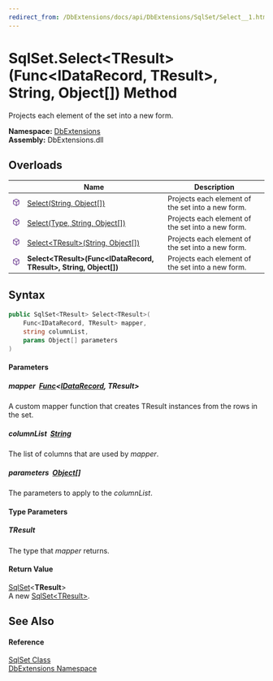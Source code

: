 ```yaml
---
redirect_from: /DbExtensions/docs/api/DbExtensions/SqlSet/Select__1.html
---
```


SqlSet.Select&lt;TResult>(Func&lt;IDataRecord, TResult>, String, Object[]) Method
=================================================================================
Projects each element of the set into a new form.
  
**Namespace:** [DbExtensions][1]  
**Assembly:** DbExtensions.dll

Overloads
---------

|                  | Name                                                                    | Description                                       |
| ---------------- | ----------------------------------------------------------------------- | ------------------------------------------------- |
| ![Public method] | [Select(String, Object[])][2]                                           | Projects each element of the set into a new form. |
| ![Public method] | [Select(Type, String, Object[])][3]                                     | Projects each element of the set into a new form. |
| ![Public method] | [Select&lt;TResult>(String, Object[])][4]                               | Projects each element of the set into a new form. |
| ![Public method] | **Select&lt;TResult>(Func&lt;IDataRecord, TResult>, String, Object[])** | Projects each element of the set into a new form. |


Syntax
------

```csharp
public SqlSet<TResult> Select<TResult>(
	Func<IDataRecord, TResult> mapper,
	string columnList,
	params Object[] parameters
)

```

#### Parameters

##### *mapper*  [Func][5]&lt;[IDataRecord][6], **TResult**>
A custom mapper function that creates TResult instances from the rows in the set.

##### *columnList*  [String][7]
The list of columns that are used by *mapper*.

##### *parameters*  [Object][8][]
The parameters to apply to the *columnList*.

#### Type Parameters

##### *TResult*
The type that *mapper* returns.

#### Return Value
[SqlSet][9]&lt;**TResult**>  
A new [SqlSet&lt;TResult>][9].

See Also
--------

#### Reference
[SqlSet Class][10]  
[DbExtensions Namespace][1]  

[1]: ../README.md
[2]: Select.md
[3]: Select_1.md
[4]: Select__1_1.md
[5]: https://learn.microsoft.com/dotnet/api/system.func-2
[6]: https://learn.microsoft.com/dotnet/api/system.data.idatarecord
[7]: https://learn.microsoft.com/dotnet/api/system.string
[8]: https://learn.microsoft.com/dotnet/api/system.object
[9]: ../SqlSet_1/README.md
[10]: README.md
[Public method]: ../../icons/pubmethod.svg "Public method"